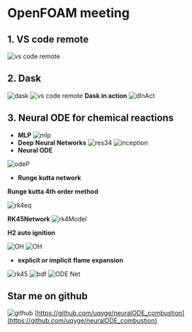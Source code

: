 # OpenFOAM meeting
## 1. VS code remote
![vs code remote](./img/vscode_ssh_dask.png)

## 2. Dask
![dask](./img/dask.png)
![vs code remote](./img/vscode_ssh_dask.png)
**Dask in action**
![dInAct](./img/embarrassing.gif)

## 3. Neural ODE for chemical reactions
- **MLP**
![mlp](./img/mlp.webp)
- **Deep Neural Networks**
![res34](./img/res34.png)
![inception](./img/inception.png)
- **Neural ODE**

![odeP](./img/odePaper.png)

- **Runge kutta network**

**Runge kutta 4th order method**

![rk4eq](./img/rk4eq.png)

**RK45Network**
![rk4Model](./img/rk4Model.png)

**H2 auto ignition**

![OH](fig/euler_1401_OH.png)
![OH](fig/rk4_1401_OH.png)

- **explicit or implicit**
**flame expansion**

![rk45](fig/flame_RK45.png)
![bdf](fig/flame_BDF.png)
![ODE Net](fig/flame_ODENet.png)

## Star me on github

![github](img/github.png)
[https://github.com/uqyge/neuralODE_combustion](https://github.com/uqyge/neuralODE_combustion)